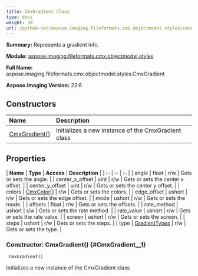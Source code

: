 ```yaml
---
title: CmxGradient Class
type: docs
weight: 30
url: /python-net/aspose.imaging.fileformats.cmx.objectmodel.styles/cmxgradient/
---
```


**Summary:** Represents a gradient info.

**Module:** [aspose.imaging.fileformats.cmx.objectmodel.styles](/imaging/python-net/aspose.imaging.fileformats.cmx.objectmodel.styles/)

**Full Name:** aspose.imaging.fileformats.cmx.objectmodel.styles.CmxGradient

**Aspose.Imaging Version:** 23.6

## **Constructors**
| **Name** | **Description** |
| :- | :- |
| [CmxGradient()](#CmxGradient__1) | Initializes a new instance of the CmxGradient class |
## **Properties**
| **Name** | **Type** | **Access** | **Description** |
| :- | :- | :- |
| angle | float | r/w | Gets or sets the angle. |
| center_x_offset | uint | r/w | Gets or sets the center x offset. |
| center_y_offset | uint | r/w | Gets or sets the center y offset. |
| colors | [CmxColor[]](/imaging/python-net/aspose.imaging.fileformats.cmx.objectmodel.styles/cmxcolor) | r/w | Gets or sets the colors. |
| edge_offset | ushort | r/w | Gets or sets the edge offset. |
| mode | ushort | r/w | Gets or sets the mode. |
| offsets | float | r/w | Gets or sets the offsets. |
| rate_method | ushort | r/w | Gets or sets the rate method. |
| rate_value | ushort | r/w | Gets or sets the rate value. |
| screen | ushort | r/w | Gets or sets the screen. |
| steps | ushort | r/w | Gets or sets the steps. |
| type | [GradientTypes](/imaging/python-net/aspose.imaging.fileformats.cmx.objectmodel.enums/gradienttypes/) | r/w | Gets or sets the type. |


### Constructor: CmxGradient() {#CmxGradient__1}


```
 CmxGradient() 
```

Initializes a new instance of the CmxGradient class

